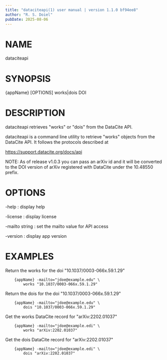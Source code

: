 ```yaml
---
title: "dataciteapi(1) user manual | version 1.1.0 bf94ee8"
author: "R. S. Doiel"
pubDate: 2025-08-06
---
```


# NAME

dataciteapi

# SYNOPSIS

{appName} [OPTIONS] works|dois DOI

# DESCRIPTION

dataciteapi retrieves "works" or "dois" from the DataCite API.

dataciteapi is a command line utility to retrieve "works" objects
from the DataCite API. It follows the protocols described at

  https://support.datacite.org/docs/api

NOTE: As of release v1.0.3 you can pass an arXiv id and it will be
converted to the DOI version of arXiv registered with DataCite
under the 10.48550 prefix.

# OPTIONS

-help
: display help

-license
: display license

-mailto string
: set the mailto value for API access

-version
: display app version

# EXAMPLES

Return the works for the doi "10.1037/0003-066x.59.1.29"

~~~
    {appName} -mailto="jdoe@example.edu" \
        works "10.1037/0003-066x.59.1.29"
~~~

Return the dois for the doi "10.1037/0003-066x.59.1.29"

~~~
    {appName} -mailto="jdoe@example.edu" \
        dois "10.1037/0003-066x.59.1.29"
~~~

Get the works DataCite record for "arXiv:2202.01037"

~~~
    {appName} -mailto="jdoe@example.edi" \
	    works "arXiv:2202.01037"
~~~

Get the dois DataCite record for "arXiv:2202.01037"

~~~
    {appName} -mailto="jdoe@example.edi" \
	    dois "arXiv:2202.01037"
~~~


